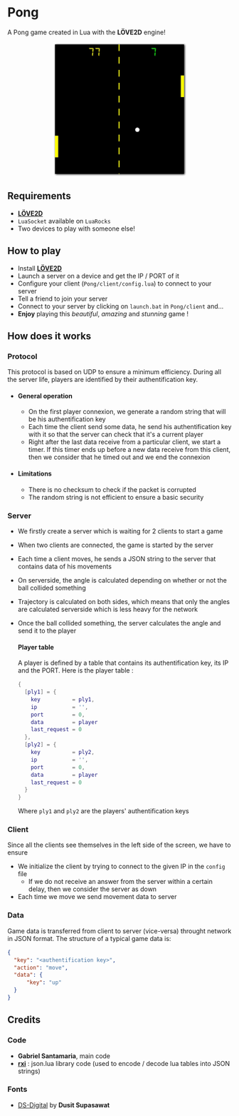 # Pong
 A Pong game created in Lua with the **LÖVE2D** engine!
 
<p align="center">
  <img width="300" height="300" src="https://raw.githubusercontent.com/Gabyfle/Pong/master/PongPing.png">
</p>

## Requirements
* **[LÖVE2D](https://love2d.org/)**
* `LuaSocket` available on `LuaRocks`
* Two devices to play with someone else!

## How to play
* Install **[LÖVE2D](https://love2d.org/)**
* Launch a server on a device and get the IP / PORT of it
* Configure your client (`Pong/client/config.lua`) to connect to your server
* Tell a friend to join your server 
* Connect to your server by clicking on `launch.bat` in `Pong/client` and...
* **Enjoy** playing this *beautiful*, *amazing* and *stunning* game !

## How does it works
### Protocol
This protocol is based on UDP to ensure a minimum efficiency. During all the server life, players are identified by their authentification key.
  * #### General operation
    * On the first player connexion, we generate a random string that will be his authentification key
    * Each time the client send some data, he send his authentification key with it so that the server can check that it's a current player
    * Right after the last data receive from a particular client, we start a timer. If this timer ends up before a new data receive from this client, then we consider that he timed out and we end the connexion

  * #### Limitations
    * There is no checksum to check if the packet is corrupted
    * The random string is not efficient to ensure a basic security

### Server
* We firstly create a server which is waiting for 2 clients to start a game
* When two clients are connected, the game is started by the server
* Each time a client moves, he sends a JSON string to the server that contains data of his movements
* On serverside, the angle is calculated depending on whether or not the ball collided something
* Trajectory is calculated on both sides, which means that only the angles are calculated serverside which is less heavy for the network
* Once the ball collided something, the server calculates the angle and send it to the player

  #### Player table
  A player is defined by a table that contains its authentification key, its IP and the PORT.
  Here is the player table :

  ```lua
  {
    [ply1] = {
      key          = ply1,
      ip           = '',
      port         = 0,
      data         = player
      last_request = 0
    },
    [ply2] = {
      key          = ply2,
      ip           = '',
      port         = 0,
      data         = player
      last_request = 0
    }
  }
  ```
  Where `ply1` and `ply2` are the players' authentification keys
### Client
Since all the clients see themselves in the left side of the screen, we have to ensure 

* We initialize the client by trying to connect to the given IP in the `config` file
  * If we do not receive an answer from the server within a certain delay, then we consider the server as down
* Each time we move we send movement data to server

### Data
Game data is transferred from client to server (vice-versa) throught network in JSON format. The structure of a typical game data is:

```json
{
  "key": "<authentification key>",
  "action": "move",
  "data": {
      "key": "up"
  }
}
```

## Credits
### Code
 * **Gabriel Santamaria**, main code
 * **[rxi](https://github.com/rxi)** : json.lua library code (used to encode / decode lua tables into JSON strings)
### Fonts
* [DS-Digital](https://www.dafont.com/fr/ds-digital.font) by **Dusit Supasawat**
